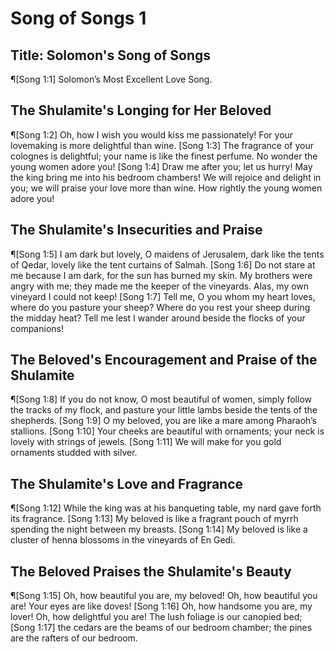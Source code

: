 # Song of Songs 1

## Title: Solomon's Song of Songs
¶[Song 1:1] Solomon’s Most Excellent Love Song.

## The Shulamite's Longing for Her Beloved
¶[Song 1:2] Oh, how I wish you would kiss me passionately! For your lovemaking is more delightful than wine.
[Song 1:3] The fragrance of your colognes is delightful; your name is like the finest perfume. No wonder the young women adore you!
[Song 1:4] Draw me after you; let us hurry! May the king bring me into his bedroom chambers! We will rejoice and delight in you; we will praise your love more than wine. How rightly the young women adore you!

## The Shulamite's Insecurities and Praise
¶[Song 1:5] I am dark but lovely, O maidens of Jerusalem, dark like the tents of Qedar, lovely like the tent curtains of Salmah.
[Song 1:6] Do not stare at me because I am dark, for the sun has burned my skin. My brothers were angry with me; they made me the keeper of the vineyards. Alas, my own vineyard I could not keep!
[Song 1:7] Tell me, O you whom my heart loves, where do you pasture your sheep? Where do you rest your sheep during the midday heat? Tell me lest I wander around beside the flocks of your companions!

## The Beloved's Encouragement and Praise of the Shulamite
¶[Song 1:8] If you do not know, O most beautiful of women, simply follow the tracks of my flock, and pasture your little lambs beside the tents of the shepherds.
[Song 1:9] O my beloved, you are like a mare among Pharaoh’s stallions.
[Song 1:10] Your cheeks are beautiful with ornaments; your neck is lovely with strings of jewels.
[Song 1:11] We will make for you gold ornaments studded with silver.

## The Shulamite's Love and Fragrance
¶[Song 1:12] While the king was at his banqueting table, my nard gave forth its fragrance.
[Song 1:13] My beloved is like a fragrant pouch of myrrh spending the night between my breasts.
[Song 1:14] My beloved is like a cluster of henna blossoms in the vineyards of En Gedi.

## The Beloved Praises the Shulamite's Beauty
¶[Song 1:15] Oh, how beautiful you are, my beloved! Oh, how beautiful you are! Your eyes are like doves!
[Song 1:16] Oh, how handsome you are, my lover! Oh, how delightful you are! The lush foliage is our canopied bed;
[Song 1:17] the cedars are the beams of our bedroom chamber; the pines are the rafters of our bedroom.
